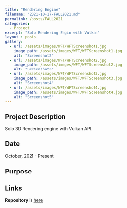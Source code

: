 ```yaml
---
title: "Rendering Engine"
filename: "2021-10-17-FALL2021.md"
permalink: /posts/FALL2021
categories:
  - Project
excerpt: "Solo Rendering Engin with Vulkan"
layout : posts
gallery:
  - url: /assets/images/WFT/WFTScreenshot1.jpg
    image_path: /assets/images/WFT/WFTScreenshot1.jpg
    alt: "Screenshot2"
  - url: /assets/images/WFT/WFTScreenshot2.jpg
    image_path: /assets/images/WFT/WFTScreenshot2.jpg
    alt: "Screenshot3"
  - url: /assets/images/WFT/WFTScreenshot3.jpg
    image_path: /assets/images/WFT/WFTScreenshot3.jpg
    alt: "Screenshot4"
  - url: /assets/images/WFT/WFTScreenshot4.jpg
    image_path: /assets/images/WFT/WFTScreenshot4.jpg
    alt: "Screenshot5"
---
```


## Project Description

Solo 3D Rendering engine with Vulkan API.

## Date

October, 2021 - Present

## Purpose

## Links
**Repository** is [here](https://github.com/minsuk0519/VulkanStudy)